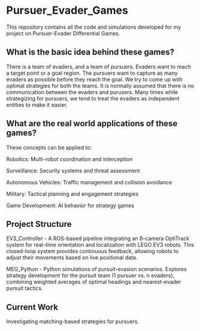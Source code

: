 # Pursuer_Evader_Games

This repository contains all the code and simulations developed for my project on Pursuer-Evader Differential Games.


## What is the basic idea behind these games?
There is a team of evaders, and a team of pursuers. Evaders want to reach a target point or a goal region. 
The pursuers want to capture as many evaders as possible before they reach the goal. We try to come up with optimal strategies for both the teams. 
It is normally assumed that there is no communication between the evaders and purusers.
Many times while strategizing for pursuers, we tend to treat the evaders as independent entities to make it easier.

## What are the real world applications of these games?
These concepts can be applied to:

Robotics: Multi-robot coordination and interception

Surveillance: Security systems and threat assessment

Autonomous Vehicles: Traffic management and collision avoidance

Military: Tactical planning and engagement strategies

Game Development: AI behavior for strategy games

## Project Structure

EV3_Controller - A ROS-based pipeline integrating an 8-camera OptiTrack system for real-time orientation and localization with LEGO EV3 robots. This closed-loop system provides continuous feedback, allowing robots to adjust their movements based on live positional data.

MEG_Python - Python simulations of pursuit-evasion scenarios. Explores strategy development for the pursuit team (1 pursuer vs. n evaders), combining weighted averages of optimal headings and nearest-evader pursuit tactics.

## Current Work
Investigating matching-based strategies for pursuers.
